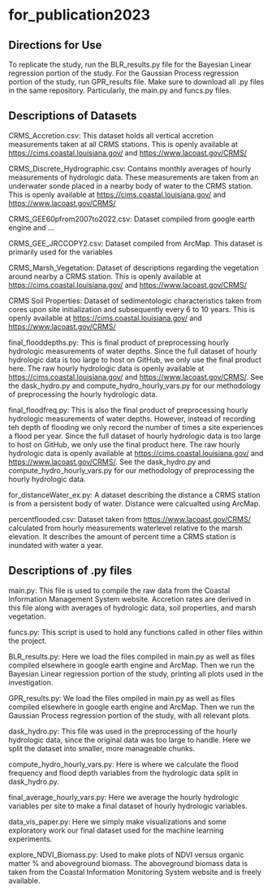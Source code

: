 # for_publication2023

## Directions for Use

To replicate the study, run the BLR_results.py file for the Bayesian Linear regression portion of the study. For the 
Gaussian Process regression portion of the study, run GPR_results file. Make sure to download all .py files in the same 
repository. Particularly, the main.py and funcs.py files.

## Descriptions of Datasets

CRMS_Accretion.csv: This dataset holds all vertical accretion measurements taken at all CRMS stations. This is openly available at https://cims.coastal.louisiana.gov/ and https://www.lacoast.gov/CRMS/

CRMS_Discrete_Hydrographic.csv: Contains monthly averages of hourly measurements of hydrologic data. These measurements are taken from an underwater sonde placed in a nearby body of water to the CRMS station. This is openly available at https://cims.coastal.louisiana.gov/ and https://www.lacoast.gov/CRMS/

CRMS_GEE60pfrom2007to2022.csv: Dataset compiled from google earth engine and ...

CRMS_GEE_JRCCOPY2.csv: Dataset compiled from ArcMap. This dataset is primarily used for the variables 

CRMS_Marsh_Vegetation: Dataset of descriptions regarding the vegetation around nearby a CRMS station. This is openly available at https://cims.coastal.louisiana.gov/ and https://www.lacoast.gov/CRMS/

CRMS Soil Properties: Dataset of sedimentologic characteristics taken from cores upon site initialization and subsequently every 6 to 10 years. This is openly available at https://cims.coastal.louisiana.gov/ and https://www.lacoast.gov/CRMS/

final_flooddepths.py: This is final product of preprocessing hourly hydrologic measurements of water depths. Since the full dataset of hourly hydrologic data is too large to host on GitHub, we only use the final product here. The raw hourly hydrologic data is openly available at https://cims.coastal.louisiana.gov/ and https://www.lacoast.gov/CRMS/. See the dask_hydro.py and compute_hydro_hourly_vars.py for our methodology of preprocessing the hourly hydrologic data.

final_floodfreq.py: This is also the final product of preprocessing hourly hydrologic measurements of water depths. However, instead of recording teh depth of flooding we only record the number of times a site experiences a flood per year. Since the full dataset of hourly hydrologic data is too large to host on GitHub, we only use the final product here. The raw hourly hydrologic data is openly available at https://cims.coastal.louisiana.gov/ and https://www.lacoast.gov/CRMS/. See the dask_hydro.py and compute_hydro_hourly_vars.py for our methodology of preprocessing the hourly hydrologic data.

for_distanceWater_ex.py: A dataset describing the distance a CRMS station is from a persistent body of water. Distance were calcualted using ArcMap.

percentflooded.csv: Dataset taken from https://www.lacoast.gov/CRMS/ calculated from hourly measurements waterlevel relative to the marsh elevation. It describes the amount of percent time a CRMS station is inundated with water a year.  

## Descriptions of .py files

main.py: This file is used to compile the raw data from the Coastal Information Management System website. 
Accretion rates are derived in this file along with averages of hydrologic data, soil properties, and marsh vegetation.

funcs.py: This script is used to hold any functions called in other files within the project.

BLR_results.py: Here we load the files compiled in main.py as well as files compiled elsewhere in google earth engine 
and ArcMap. Then we run the Bayesian Linear regression portion of the study, printing all plots used in the 
investigation.

GPR_results.py: We load the files ompiled in main.py as well as files compiled elsewhere in google earth engine 
and ArcMap. Then we run the Gaussian Process regression portion of the study, with all relevant plots.

dask_hydro.py: This file was used in the preprocessing of the hourly hydrologic data, since the original data was too 
large to handle. Here we split the dataset into smaller, more manageable chunks.

compute_hydro_hourly_vars.py: Here is where we calculate the flood frequency and flood depth variables from the 
hydrologic data split in dask_hydro.py. 

final_average_hourly_vars.py: Here we average the hourly hydrologic variables per site to make a final dataset of hourly 
hydrologic variables.

data_vis_paper.py: Here we simply make visualizations and some exploratory work our final dataset used for the machine 
learning experiments.

explore_NDVI_Biomass.py: Used to make plots of NDVI versus organic matter % and aboveground biomass. The aboveground 
biomass data is taken from the Coastal Information Monitoring System website and is freely available.


